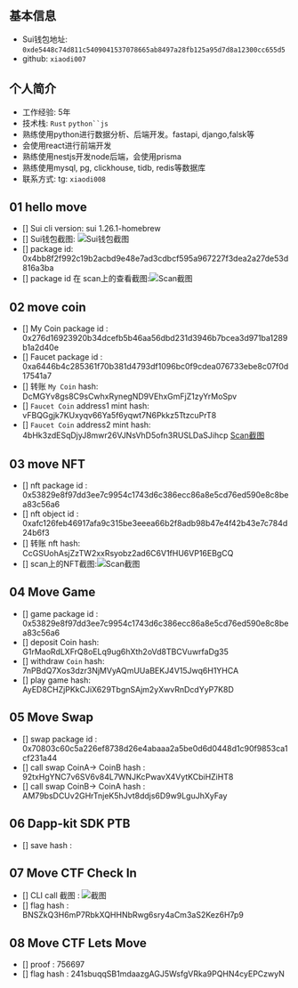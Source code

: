 ## 基本信息
- Sui钱包地址: `0xde5448c74d811c5409041537078665ab8497a28fb125a95d7d8a12300cc655d5`
- github: `xiaodi007`

## 个人简介
- 工作经验: 5年
- 技术栈: `Rust` `python``js`
- 熟练使用python进行数据分析、后端开发。fastapi, django,falsk等
- 会使用react进行前端开发
- 熟练使用nestjs开发node后端，会使用prisma
- 熟练使用mysql, pg, clickhouse, tidb, redis等数据库
- 联系方式: tg: `xiaodi008` 

##   01 hello move  
- [] Sui cli version: sui 1.26.1-homebrew
- [] Sui钱包截图: ![Sui钱包截图](https://github.com/xiaodi007/letsmove/blob/main/mover/xiaodi007/images/task1-wallet.png)
- [] package id: 0x4bb8f2f992c19b2acbd9e48e7ad3cdbcf595a967227f3dea2a27de53d816a3ba
- [] package id 在 scan上的查看截图:![Scan截图](https://github.com/xiaodi007/letsmove/blob/main/mover/xiaodi007/images/task1-package.png)


##   02 move coin
- [] My Coin package id : 0x276d16923920b34dcefb5b46aa56dbd231d3946b7bcea3d971ba1289b1a2d40e 
- [] Faucet package id :  0xa6446b4c285361f70b381d4793df1096bc0f9cdea076733ebe8c07f0d17541a7
- [] 转账 `My Coin` hash: DcMGYv8gs8C9sCwhxRynegND9VEhxGmFjZ1zyYrMoSpv
- [] `Faucet Coin` address1 mint hash: vFBQGgjk7KUxyqv66Ya5f6yqwt7N6Pkkz5TtzcuPrT8
- [] `Faucet Coin` address2 mint hash: 4bHk3zdESqDjyJ8mwr26VJNsVhD5ofn3RUSLDaSJihcp
[Scan截图](https://github.com/xiaodi007/letsmove/blob/main/mover/xiaodi007/images/task2.png)

##   03 move NFT
- [] nft package id : 0x53829e8f97dd3ee7c9954c1743d6c386ecc86a8e5cd76ed590e8c8bea83c56a6
- [] nft object id : 0xafc126feb46917afa9c315be3eeea66b2f8adb98b47e4f42b43e7c784d24b6f3
- [] 转账 nft  hash: CcGSUohAsjZzTW2xxRsyobz2ad6C6V1fHU6VP16EBgCQ
- [] scan上的NFT截图:![Scan截图](https://github.com/xiaodi007/letsmove/blob/main/mover/xiaodi007/images/task3.png)

##   04 Move Game
- [] game package id : 0x53829e8f97dd3ee7c9954c1743d6c386ecc86a8e5cd76ed590e8c8bea83c56a6
- [] deposit Coin hash: G1rMaoRdLXFrQ8oELq9ug6hXth2oVd8TBCVuwrfaDg35
- [] withdraw `Coin` hash: 7nPBdQ7Xos3dzr3NjMVyAQmUUaBEKJ4V15Jwq6H1YHCA
- [] play game hash: AyED8CHZjPKkCJiX629TbgnSAjm2yXwvRnDcdYyP7K8D

##   05 Move Swap
- [] swap package id : 0x70803c60c5a226ef8738d26e4abaaa2a5be0d6d0448d1c90f9853ca1cf231a44
- [] call swap CoinA-> CoinB  hash : 92txHgYNC7v6SV6v84L7WNJKcPwavX4VytKCbiHZiHT8
- [] call swap CoinB-> CoinA  hash : AM79bsDCUv2GHrTnjeK5hJvt8ddjs6D9w9LguJhXyFay

##   06 Dapp-kit SDK PTB
- [] save hash :

##   07 Move CTF Check In
- [] CLI call 截图 : ![截图](https://github.com/xiaodi007/letsmove/blob/main/mover/xiaodi007/images/task7.png)
- [] flag hash : BNSZkQ3H6mP7RbkXQHHNbRwg6sry4aCm3aS2Kez6H7p9

##   08 Move CTF Lets Move
- [] proof : 756697
- [] flag hash : 241sbuqqSB1mdaazgAGJ5WsfgVRka9PQHN4cyEPCzwyN
